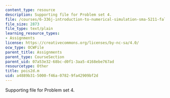 ```yaml
---
content_type: resource
description: Supporting file for Problem set 4.
file: /courses/6-336j-introduction-to-numerical-simulation-sma-5211-fall-2003/a4889b315000f46a07829fa42909bf2d_pois2d.m
file_size: 2873
file_type: text/plain
learning_resource_types:
- Assignments
license: https://creativecommons.org/licenses/by-nc-sa/4.0/
ocw_type: OCWFile
parent_title: Assignments
parent_type: CourseSection
parent_uid: 07a53e32-68bc-d0f1-3aa5-4168ebe767ad
resourcetype: Other
title: pois2d.m
uid: a4889b31-5000-f46a-0782-9fa42909bf2d
---
```

Supporting file for Problem set 4.